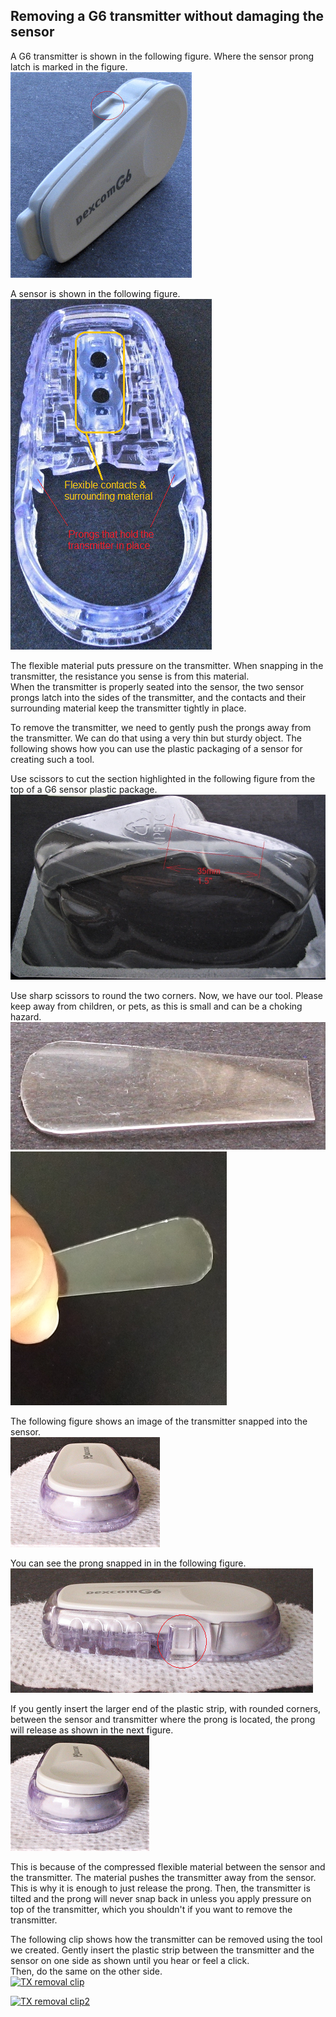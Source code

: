 ## Removing a G6 transmitter without damaging the sensor  
  
A G6 transmitter is shown in the following figure.  Where the sensor prong latch is marked in the figure.  
![](./images/g6-tx-side-2.png)  

A sensor is shown in the following figure.  
![](./images/g6-snsr-top.png)    

The flexible material puts pressure on the transmitter.  When snapping in the transmitter, the resistance you sense is from this material.  
When the transmitter is properly seated into the sensor, the two sensor prongs latch into the sides of the transmitter, and the contacts and their surrounding material keep the transmitter tightly in place.  

To remove the transmitter, we need to gently push the prongs away from the transmitter.  We can do that using a very thin but sturdy object.  The following shows how you can use the plastic packaging of a sensor for creating such a tool.

Use scissors to cut the section highlighted in the following figure from the top of a G6 sensor plastic package.  
![](./images/g6-snsr-pckg.png)  

Use sharp scissors to round the two corners.  Now, we have our tool.  Please keep away from children, or pets, as this is small and can be a choking hazard.  
![](./images/cut-tool-2.png)  
![](./images/cut_tool.png)  

The following figure shows an image of the transmitter snapped into the sensor.  
![](./images/g6-tx-in-sensor.png)  

You can see the prong snapped in in the following figure.  
![](./images/tx-snsr-side.png)  

If you gently insert the larger end of the plastic strip, with rounded corners, between the sensor and transmitter where the prong is located, the prong will release as shown in the next figure.    
![](./images/g6-tx-sensor2.png)  

This is because of the compressed flexible material between the sensor and the transmitter.  The material pushes the transmitter away from the sensor.  This is why it is enough to just release the prong.  Then, the transmitter is tilted and the prong will never snap back in unless you apply pressure on top of the transmitter, which you shouldn't if you want to remove the transmitter.  

The following clip shows how the transmitter can be removed using the tool we created.  Gently insert the plastic strip between the transmitter and the sensor on one side as shown until you hear or feel a click.  
Then, do the same on the other side.  
[![TX removal clip](https://img.youtube.com/vi/T7ZioU8cvts/0.jpg)](https://www.youtube.com/watch?v=T7ZioU8cvts)  

[![TX removal clip2](https://img.youtube.com/vi/6W8bT8cq29U/0.jpg)](https://www.youtube.com/watch?v=6W8bT8cq29U)  
